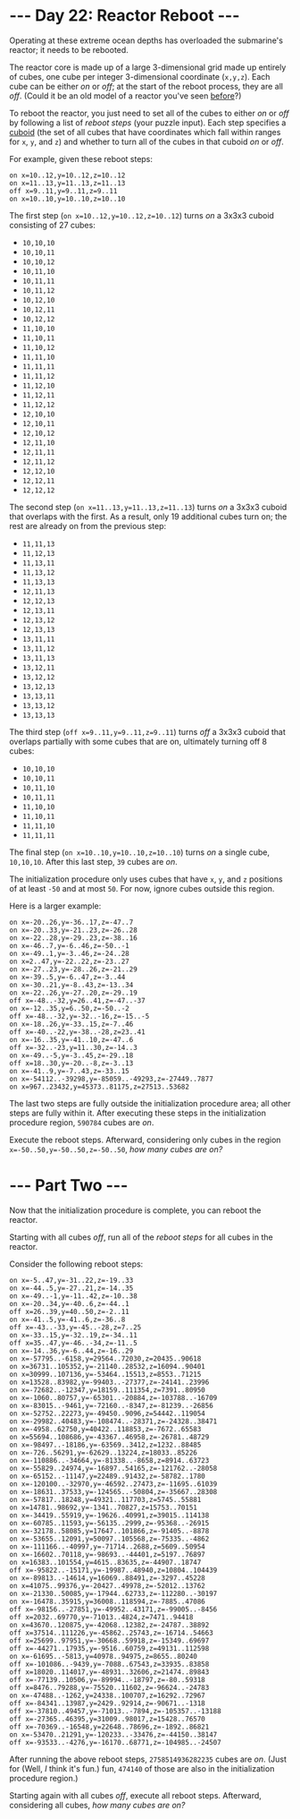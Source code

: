﻿# --- Day 22: Reactor Reboot ---

Operating at these extreme ocean depths has overloaded the submarine's reactor; it needs to be rebooted.

The reactor core is made up of a large 3-dimensional grid made up entirely of cubes, one cube per integer 3-dimensional coordinate (```x,y,z```). Each cube can be either *on* or *off*; at the start of the reboot process, they are all *off*. (Could it be an old model of a reactor you've seen [before](/2020/day/17)?)

To reboot the reactor, you just need to set all of the cubes to either *on* or *off* by following a list of *reboot steps* (your puzzle input). Each step specifies a [cuboid](https://en.wikipedia.org/wiki/Cuboid) (the set of all cubes that have coordinates which fall within ranges for ```x```, ```y```, and ```z```) and whether to turn all of the cubes in that cuboid *on* or *off*.

For example, given these reboot steps:


```
on x=10..12,y=10..12,z=10..12
on x=11..13,y=11..13,z=11..13
off x=9..11,y=9..11,z=9..11
on x=10..10,y=10..10,z=10..10
```


The first step (```on x=10..12,y=10..12,z=10..12```) turns *on* a 3x3x3 cuboid consisting of 27 cubes:


* ```10,10,10```
* ```10,10,11```
* ```10,10,12```
* ```10,11,10```
* ```10,11,11```
* ```10,11,12```
* ```10,12,10```
* ```10,12,11```
* ```10,12,12```
* ```11,10,10```
* ```11,10,11```
* ```11,10,12```
* ```11,11,10```
* ```11,11,11```
* ```11,11,12```
* ```11,12,10```
* ```11,12,11```
* ```11,12,12```
* ```12,10,10```
* ```12,10,11```
* ```12,10,12```
* ```12,11,10```
* ```12,11,11```
* ```12,11,12```
* ```12,12,10```
* ```12,12,11```
* ```12,12,12```


The second step (```on x=11..13,y=11..13,z=11..13```) turns *on* a 3x3x3 cuboid that overlaps with the first. As a result, only 19 additional cubes turn on; the rest are already on from the previous step:


* ```11,11,13```
* ```11,12,13```
* ```11,13,11```
* ```11,13,12```
* ```11,13,13```
* ```12,11,13```
* ```12,12,13```
* ```12,13,11```
* ```12,13,12```
* ```12,13,13```
* ```13,11,11```
* ```13,11,12```
* ```13,11,13```
* ```13,12,11```
* ```13,12,12```
* ```13,12,13```
* ```13,13,11```
* ```13,13,12```
* ```13,13,13```


The third step (```off x=9..11,y=9..11,z=9..11```) turns *off* a 3x3x3 cuboid that overlaps partially with some cubes that are on, ultimately turning off 8 cubes:


* ```10,10,10```
* ```10,10,11```
* ```10,11,10```
* ```10,11,11```
* ```11,10,10```
* ```11,10,11```
* ```11,11,10```
* ```11,11,11```


The final step (```on x=10..10,y=10..10,z=10..10```) turns *on* a single cube, ```10,10,10```. After this last step, ```39``` cubes are *on*.

The initialization procedure only uses cubes that have ```x```, ```y```, and ```z``` positions of at least ```-50``` and at most ```50```. For now, ignore cubes outside this region.

Here is a larger example:


```
on x=-20..26,y=-36..17,z=-47..7
on x=-20..33,y=-21..23,z=-26..28
on x=-22..28,y=-29..23,z=-38..16
on x=-46..7,y=-6..46,z=-50..-1
on x=-49..1,y=-3..46,z=-24..28
on x=2..47,y=-22..22,z=-23..27
on x=-27..23,y=-28..26,z=-21..29
on x=-39..5,y=-6..47,z=-3..44
on x=-30..21,y=-8..43,z=-13..34
on x=-22..26,y=-27..20,z=-29..19
off x=-48..-32,y=26..41,z=-47..-37
on x=-12..35,y=6..50,z=-50..-2
off x=-48..-32,y=-32..-16,z=-15..-5
on x=-18..26,y=-33..15,z=-7..46
off x=-40..-22,y=-38..-28,z=23..41
on x=-16..35,y=-41..10,z=-47..6
off x=-32..-23,y=11..30,z=-14..3
on x=-49..-5,y=-3..45,z=-29..18
off x=18..30,y=-20..-8,z=-3..13
on x=-41..9,y=-7..43,z=-33..15
on x=-54112..-39298,y=-85059..-49293,z=-27449..7877
on x=967..23432,y=45373..81175,z=27513..53682
```


The last two steps are fully outside the initialization procedure area; all other steps are fully within it. After executing these steps in the initialization procedure region, ```590784``` cubes are *on*.

Execute the reboot steps. Afterward, considering only cubes in the region ```x=-50..50,y=-50..50,z=-50..50```, *how many cubes are on?*

# --- Part Two ---

Now that the initialization procedure is complete, you can reboot the reactor.

Starting with all cubes *off*, run all of the *reboot steps* for all cubes in the reactor.

Consider the following reboot steps:


```
on x=-5..47,y=-31..22,z=-19..33
on x=-44..5,y=-27..21,z=-14..35
on x=-49..-1,y=-11..42,z=-10..38
on x=-20..34,y=-40..6,z=-44..1
off x=26..39,y=40..50,z=-2..11
on x=-41..5,y=-41..6,z=-36..8
off x=-43..-33,y=-45..-28,z=7..25
on x=-33..15,y=-32..19,z=-34..11
off x=35..47,y=-46..-34,z=-11..5
on x=-14..36,y=-6..44,z=-16..29
on x=-57795..-6158,y=29564..72030,z=20435..90618
on x=36731..105352,y=-21140..28532,z=16094..90401
on x=30999..107136,y=-53464..15513,z=8553..71215
on x=13528..83982,y=-99403..-27377,z=-24141..23996
on x=-72682..-12347,y=18159..111354,z=7391..80950
on x=-1060..80757,y=-65301..-20884,z=-103788..-16709
on x=-83015..-9461,y=-72160..-8347,z=-81239..-26856
on x=-52752..22273,y=-49450..9096,z=54442..119054
on x=-29982..40483,y=-108474..-28371,z=-24328..38471
on x=-4958..62750,y=40422..118853,z=-7672..65583
on x=55694..108686,y=-43367..46958,z=-26781..48729
on x=-98497..-18186,y=-63569..3412,z=1232..88485
on x=-726..56291,y=-62629..13224,z=18033..85226
on x=-110886..-34664,y=-81338..-8658,z=8914..63723
on x=-55829..24974,y=-16897..54165,z=-121762..-28058
on x=-65152..-11147,y=22489..91432,z=-58782..1780
on x=-120100..-32970,y=-46592..27473,z=-11695..61039
on x=-18631..37533,y=-124565..-50804,z=-35667..28308
on x=-57817..18248,y=49321..117703,z=5745..55881
on x=14781..98692,y=-1341..70827,z=15753..70151
on x=-34419..55919,y=-19626..40991,z=39015..114138
on x=-60785..11593,y=-56135..2999,z=-95368..-26915
on x=-32178..58085,y=17647..101866,z=-91405..-8878
on x=-53655..12091,y=50097..105568,z=-75335..-4862
on x=-111166..-40997,y=-71714..2688,z=5609..50954
on x=-16602..70118,y=-98693..-44401,z=5197..76897
on x=16383..101554,y=4615..83635,z=-44907..18747
off x=-95822..-15171,y=-19987..48940,z=10804..104439
on x=-89813..-14614,y=16069..88491,z=-3297..45228
on x=41075..99376,y=-20427..49978,z=-52012..13762
on x=-21330..50085,y=-17944..62733,z=-112280..-30197
on x=-16478..35915,y=36008..118594,z=-7885..47086
off x=-98156..-27851,y=-49952..43171,z=-99005..-8456
off x=2032..69770,y=-71013..4824,z=7471..94418
on x=43670..120875,y=-42068..12382,z=-24787..38892
off x=37514..111226,y=-45862..25743,z=-16714..54663
off x=25699..97951,y=-30668..59918,z=-15349..69697
off x=-44271..17935,y=-9516..60759,z=49131..112598
on x=-61695..-5813,y=40978..94975,z=8655..80240
off x=-101086..-9439,y=-7088..67543,z=33935..83858
off x=18020..114017,y=-48931..32606,z=21474..89843
off x=-77139..10506,y=-89994..-18797,z=-80..59318
off x=8476..79288,y=-75520..11602,z=-96624..-24783
on x=-47488..-1262,y=24338..100707,z=16292..72967
off x=-84341..13987,y=2429..92914,z=-90671..-1318
off x=-37810..49457,y=-71013..-7894,z=-105357..-13188
off x=-27365..46395,y=31009..98017,z=15428..76570
off x=-70369..-16548,y=22648..78696,z=-1892..86821
on x=-53470..21291,y=-120233..-33476,z=-44150..38147
off x=-93533..-4276,y=-16170..68771,z=-104985..-24507
```


After running the above reboot steps, ```2758514936282235``` cubes are *on*. (Just for (Well, *I* think it's fun.) fun, ```474140``` of those are also in the initialization procedure region.)

Starting again with all cubes *off*, execute all reboot steps. Afterward, considering all cubes, *how many cubes are on?*
